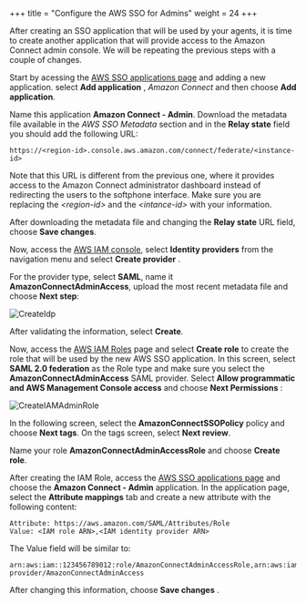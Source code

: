 +++
title = "Configure the AWS SSO for Admins"
weight = 24
+++

After creating an SSO application that will be used by your agents, it is time to create another application that will provide access to the Amazon Connect admin console. We will be repeating the previous steps with a couple of changes.

Start by acessing the [AWS SSO applications page](https://console.aws.amazon.com/singlesignon/home#/applications) and adding a new application. select **Add application** , *Amazon Connect* and then choose **Add application**.

Name this application **Amazon Connect - Admin**. Download the metadata file available in the *AWS SSO Metadata* section and in the **Relay state** field you should add the following URL:

    https://<region-id>.console.aws.amazon.com/connect/federate/<instance-id>

Note that this URL is different from the previous one, where it provides access to the Amazon Connect administrator dashboard instead of redirecting the users to the softphone interface. Make sure you are replacing the *\<region-id\>* and the *\<intance-id\>* with your information.

After downloading the metadata file and changing the **Relay state** URL field, choose **Save changes**.

Now, access the [AWS IAM console](https://console.aws.amazon.com/iam/home), select **Identity providers** from the navigation menu and select **Create provider** .

For the provider type, select **SAML**, name it **AmazonConnectAdminAccess**, upload the most recent metadata file and choose **Next step**:

![CreateIdp](/images/enable-aws-sso/iam_create_admin_provider.png)

After validating the information, select **Create**.

Now, access the [AWS IAM Roles](https://console.aws.amazon.com/iam/home#/roles) page and select **Create role** to create the role that will be used by the new AWS SSO application. In this screen, select **SAML 2.0 federation** as the Role type and make sure you select the **AmazonConnectAdminAccess** SAML provider. Select **Allow programmatic and AWS Management Console access** and choose **Next Permissions** :

![CreateIAMAdminRole](/images/enable-aws-sso/create_iam_admin_role.png)

In the following screen, select the **AmazonConnectSSOPolicy** policy and choose **Next tags**. On the tags screen, select **Next review**. 

Name your role **AmazonConnectAdminAccessRole** and choose **Create role**.

After creating the IAM Role, access the [AWS SSO applications page](https://console.aws.amazon.com/singlesignon/home#/applications) and choose the **Amazon Connect - Admin** application. In the application page, select the **Attribute mappings** tab and create a new attribute with the following content:

    Attribute: https://aws.amazon.com/SAML/Attributes/Role
    Value: <IAM role ARN>,<IAM identity provider ARN>

The Value field will be similar to:

    arn:aws:iam::123456789012:role/AmazonConnectAdminAccessRole,arn:aws:iam::123456789012:saml-provider/AmazonConnectAdminAccess

After changing this information, choose **Save changes** .